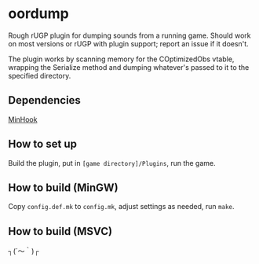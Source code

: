 oordump
=======

Rough rUGP plugin for dumping sounds from a running game. Should work on
most versions or rUGP with plugin support; report an issue if it doesn't.

The plugin works by scanning memory for the COptimizedObs vtable, wrapping
the Serialize method and dumping whatever's passed to it to the specified
directory.

Dependencies
------------

[MinHook](https://github.com/TsudaKageyu/minhook)

How to set up
-------------

Build the plugin, put in `[game directory]/Plugins`, run the game.

How to build (MinGW)
--------------------

Copy `config.def.mk` to `config.mk`, adjust settings as needed, run `make`.

How to build (MSVC)
-------------------

┐(´～｀)┌
